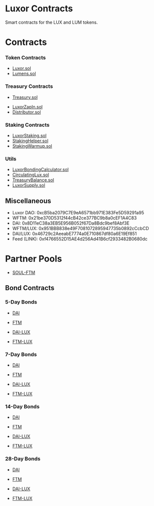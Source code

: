 # Luxor Contracts
Smart contracts for the LUX and LUM tokens.

# Contracts

### Token Contracts
- [Luxor.sol](https://ftmscan.com/address/0x6671E20b83Ba463F270c8c75dAe57e3Cc246cB2b#code)
- [Lumens.sol](https://ftmscan.com/address/0x4290b33158F429F40C0eDc8f9b9e5d8C5288800c#code)

### Treasury Contracts
- [Treasury.sol](https://ftmscan.com/address/0xDF2A28Cc2878422354A93fEb05B41Bd57d71DB24#code)
<!-- - [MultiSigWalletWithDailyLimit.sol](https://ftmscan.com/address/0xFa5Ebc2731ec2292bc4Cdc192d2a5f6F4B312e92#code)
- [MultiSigWalletWithDailyLimit.sol](https://ftmscan.com/address/0x6E1CdefAcFB1B7468537E6286E4Fc3B6D6235c9c#code) -->

- [LuxorZapIn.sol](https://ftmscan.com/address/0x8CcD03e5EC7427fde1DCE3b2c9C8dc9ab1A035d0#code)
- [Distributor.sol](https://ftmscan.com/address/0x032f6db264E78885E156F04564344F4c1C59101f#code)

### Staking Contracts
- [LuxorStaking.sol](https://ftmscan.com/address/0xf3F0BCFd430085e198466cdCA4Db8C2Af47f0802#code)
- [StakingHelper.sol](https://ftmscan.com/address/0x49a359BB873E4DfC9B07b3E32ee404c4e8ED14e7#code)
- [StakingWarmup.sol](https://ftmscan.com/address/0x2B6Fe815F3D0b8C13E8F908A2501cdDC23D4Ed48#code)

### Utils
- [LuxorBondingCalculator.sol](https://ftmscan.com/address/0x6e2bd6d4654226C752A0bC753A3f9Cd6F569B6cB#code)
- [CirculatingLux.sol](https://ftmscan.com/address/0x2c6c178cf5d7Bb86451C3083C278Bc5749BFC325#code)
- [TreasuryBalance.sol](https://ftmscan.com/address/0xaaBD8eab29B6aC9aed346c967BA331d0c87eB495#code)
- [LuxorSupply.sol](https://ftmscan.com/address/0xa2f77bD0f02357ABe6b95A00C2D7e30077f87E0b#code)
<!-- - [SubsidyRouter.sol](https://ftmscan.com/address/0x4cdE6DdD562Ee4B8c27bafE8817Ae9b83F67BF86#code) -->

## Miscellaneous
- Luxor DAO: 0xcB5ba2079C7E9eA6571bb971E383Fe5D59291a95
- WFTM: 0x21be370D5312f44cB42ce377BC9b8a0cEF1A4C83
- DAI: 0x8D11eC38a3EB5E956B052f67Da8Bdc9bef8Abf3E
- WFTM/LUX: 0x951BBB838e49F7081072895947735b0892cCcbCD
- DAI/LUX: 0x46729c2AeeabE7774a0E710867df80a6E19Ef851
- Feed (LINK): 0xf4766552D15AE4d256Ad41B6cf2933482B0680dc

# Partner Pools
- [SOUL-FTM](https://ftmscan.com/address/0x742429687DD80ccc02Ff61109f2293b7a08Aa245#code)



## Bond Contracts

### 5-Day Bonds
- [DAI](https://ftmscan.com/address/0xCf994423b39A6991e82443a8011Bf6749e19434b#code)
- [FTM](https://ftmscan.com/address/0x13729e99A7b77469f7FD204495a7b49e25e8444a#code)

- [DAI-LUX](https://ftmscan.com/address/0xaC64DC47A1fe52458D3418AC7C568Edc3306130a#code)
- [FTM-LUX](https://ftmscan.com/address/0x8dF4f6e20C64DA8DAFC8c43E434f2cFda9C3FCAE#code)

### 7-Day Bonds
- [DAI](https://ftmscan.com/address/0x80C61168e1F02e1835b541e9Ca6Bb3416a36Af6F#code)
- [FTM](https://ftmscan.com/address/0x376969e00621Ebf685fC3D1F216C00d19B162923#code)

- [DAI-LUX](https://ftmscan.com/address/0x5612d83dfED9B387c925Ac4D19ED3aeDd71004A8#code)
- [FTM-LUX](https://ftmscan.com/address/0xaBAD60240f1a39fce0d828eecf54d790FFF92cec#code)


### 14-Day Bonds
- [DAI](https://ftmscan.com/address/0x73eE5Fcd1336246C74f6448B1d528aeacF5404f2#code)
- [FTM](https://ftmscan.com/address/0xc421072646C51FF8983714F28e4253ad8B44bb1E#code)

- [DAI-LUX](https://ftmscan.com/address/0xaFADcDca5Aa1F187B357499f2e3BA94D3Cc32ad1#code)
- [FTM-LUX](https://ftmscan.com/address/0x0A98e728f0537f40e8dC261D633fe4a00E1aFA72#code)


### 28-Day Bonds
- [DAI](https://ftmscan.com/address/0x1a7bA76b2A421E0E730809C40bE4a685dE29307c#code)
- [FTM](https://ftmscan.com/address/0x89EA4331183730F289DEAfc926cF0541364F169D#code)

- [DAI-LUX](https://ftmscan.com/address/0xAE08cf625d4232935D2F1b331517aC0089163DB2#code)
- [FTM-LUX](https://ftmscan.com/address/0xAbeEd495A87fccc2988F0CdaCf314F23AF52B685#code)